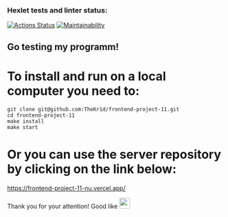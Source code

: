 ### Hexlet tests and linter status:
[![Actions Status](https://github.com/TheKr1d/frontend-project-11/workflows/hexlet-check/badge.svg)](https://github.com/TheKr1d/frontend-project-11/actions)
[![Maintainability](https://api.codeclimate.com/v1/badges/8e823c28c7a7b8c340ad/maintainability)](https://codeclimate.com/github/TheKr1d/frontend-project-11/maintainability)

## Go testing my programm!

# To install and run on a local computer you need to:
```
git clone git@github.com:TheKr1d/frontend-project-11.git
cd frontend-project-11
make install
make start
```

# Or you can use the server repository by clicking on the link below:
https://frontend-project-11-nu.vercel.app/

Thank you for your attention!
Good like <img src="https://media.giphy.com/media/hvRJCLFzcasrR4ia7z/giphy.gif" width="25px">
